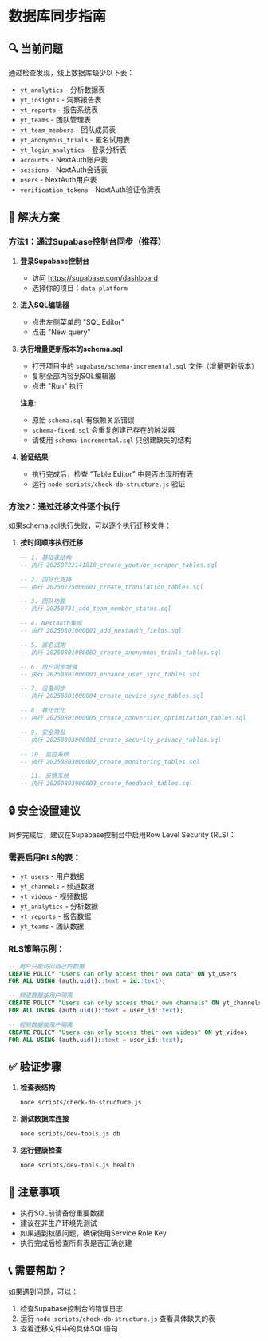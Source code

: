 # 数据库同步指南

## 🔍 当前问题

通过检查发现，线上数据库缺少以下表：
- `yt_analytics` - 分析数据表
- `yt_insights` - 洞察报告表  
- `yt_reports` - 报告系统表
- `yt_teams` - 团队管理表
- `yt_team_members` - 团队成员表
- `yt_anonymous_trials` - 匿名试用表
- `yt_login_analytics` - 登录分析表
- `accounts` - NextAuth账户表
- `sessions` - NextAuth会话表
- `users` - NextAuth用户表
- `verification_tokens` - NextAuth验证令牌表

## 🔧 解决方案

### 方法1：通过Supabase控制台同步（推荐）

1. **登录Supabase控制台**
   - 访问 https://supabase.com/dashboard
   - 选择你的项目：`data-platform`

2. **进入SQL编辑器**
   - 点击左侧菜单的 "SQL Editor"
   - 点击 "New query"

3. **执行增量更新版本的schema.sql**
   - 打开项目中的 `supabase/schema-incremental.sql` 文件（增量更新版本）
   - 复制全部内容到SQL编辑器
   - 点击 "Run" 执行
   
   **注意**: 
   - 原始 `schema.sql` 有依赖关系错误
   - `schema-fixed.sql` 会重复创建已存在的触发器
   - 请使用 `schema-incremental.sql` 只创建缺失的结构

4. **验证结果**
   - 执行完成后，检查 "Table Editor" 中是否出现所有表
   - 运行 `node scripts/check-db-structure.js` 验证

### 方法2：通过迁移文件逐个执行

如果schema.sql执行失败，可以逐个执行迁移文件：

1. **按时间顺序执行迁移**
   ```sql
   -- 1. 基础表结构
   -- 执行 20250722141818_create_youtube_scraper_tables.sql
   
   -- 2. 国际化支持
   -- 执行 20250725000001_create_translation_tables.sql
   
   -- 3. 团队功能
   -- 执行 20250731_add_team_member_status.sql
   
   -- 4. NextAuth集成
   -- 执行 20250801000001_add_nextauth_fields.sql
   
   -- 5. 匿名试用
   -- 执行 20250801000002_create_anonymous_trials_tables.sql
   
   -- 6. 用户同步增强
   -- 执行 20250801000003_enhance_user_sync_tables.sql
   
   -- 7. 设备同步
   -- 执行 20250801000004_create_device_sync_tables.sql
   
   -- 8. 转化优化
   -- 执行 20250801000005_create_conversion_optimization_tables.sql
   
   -- 9. 安全隐私
   -- 执行 20250803000001_create_security_privacy_tables.sql
   
   -- 10. 监控系统
   -- 执行 20250803000002_create_monitoring_tables.sql
   
   -- 11. 反馈系统
   -- 执行 20250803000003_create_feedback_tables.sql
   ```

## 🔒 安全设置建议

同步完成后，建议在Supabase控制台中启用Row Level Security (RLS)：

### 需要启用RLS的表：
- `yt_users` - 用户数据
- `yt_channels` - 频道数据
- `yt_videos` - 视频数据
- `yt_analytics` - 分析数据
- `yt_reports` - 报告数据
- `yt_teams` - 团队数据

### RLS策略示例：
```sql
-- 用户只能访问自己的数据
CREATE POLICY "Users can only access their own data" ON yt_users
FOR ALL USING (auth.uid()::text = id::text);

-- 频道数据按用户隔离
CREATE POLICY "Users can only access their own channels" ON yt_channels
FOR ALL USING (auth.uid()::text = user_id::text);

-- 视频数据按用户隔离
CREATE POLICY "Users can only access their own videos" ON yt_videos
FOR ALL USING (auth.uid()::text = user_id::text);
```

## ✅ 验证步骤

1. **检查表结构**
   ```bash
   node scripts/check-db-structure.js
   ```

2. **测试数据库连接**
   ```bash
   node scripts/dev-tools.js db
   ```

3. **运行健康检查**
   ```bash
   node scripts/dev-tools.js health
   ```

## 🚨 注意事项

- 执行SQL前请备份重要数据
- 建议在非生产环境先测试
- 如果遇到权限问题，确保使用Service Role Key
- 执行完成后检查所有表是否正确创建

## 📞 需要帮助？

如果遇到问题，可以：
1. 检查Supabase控制台的错误日志
2. 运行 `node scripts/check-db-structure.js` 查看具体缺失的表
3. 查看迁移文件中的具体SQL语句 